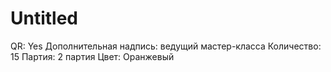 # Untitled

QR: Yes
Дополнительная надпись: ведущий мастер-класса
Количество: 15
Партия: 2 партия
Цвет: Оранжевый